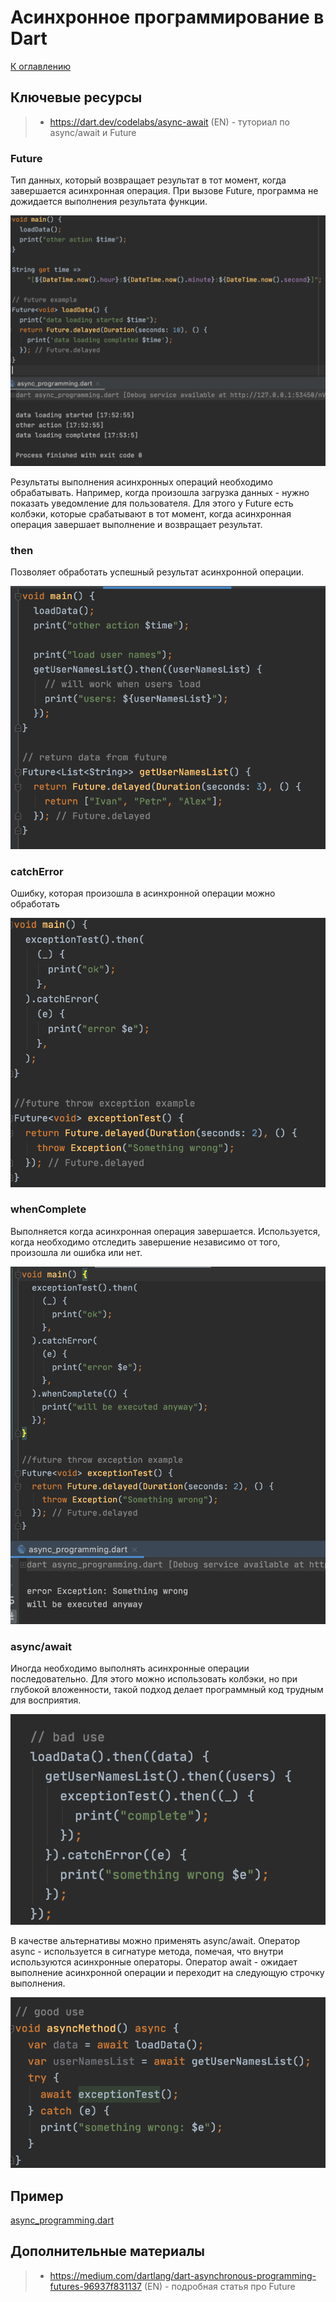# Асинхронное программирование в Dart

[К оглавлению](../async.md)

## Ключевые ресурсы
> - https://dart.dev/codelabs/async-await (EN) - туториал по async/await и Future

### Future
Тип данных, который возвращает результат в тот момент, когда завершается асинхронная операция. При вызове Future, программа
не дожидается выполнения результата функции.

![future](async1.png)

Результаты выполнения асинхронных операций необходимо обрабатывать. Например, когда произошла загрузка данных - нужно 
показать уведомление для пользователя. Для этого у Future есть колбэки, которые срабатывают в тот момент, когда асинхронная
операция завершает выполнение и возвращает результат.

### then
Позволяет обработать успешный результат асинхронной операции.

![then](async2.png)

### catchError
Ошибку, которая произошла в асинхронной операции можно обработать

![catchError](async3.png)

### whenComplete
Выполняется когда асинхронная операция завершается. Используется, когда необходимо 
отследить завершение независимо от того, произошла ли ошибка или нет.

![catchError](async4.png)

### async/await
Иногда необходимо выполнять асинхронные операции последовательно. 
Для этого можно использовать колбэки, но при глубокой вложенности, такой подход делает 
программный код трудным для восприятия.

![catchError](async5.png)

В качестве альтернативы можно применять async/await. 
Оператор async - используется в сигнатуре метода, помечая, что внутри используются асинхронные операторы.
Оператор await - ожидает выполнение асинхронной операции и переходит на следующую строчку выполнения.

![catchError](async6.png)

## Пример
[async_programming.dart](future.dart)

## Дополнительные материалы
> - https://medium.com/dartlang/dart-asynchronous-programming-futures-96937f831137 (EN) - подробная статья про Future